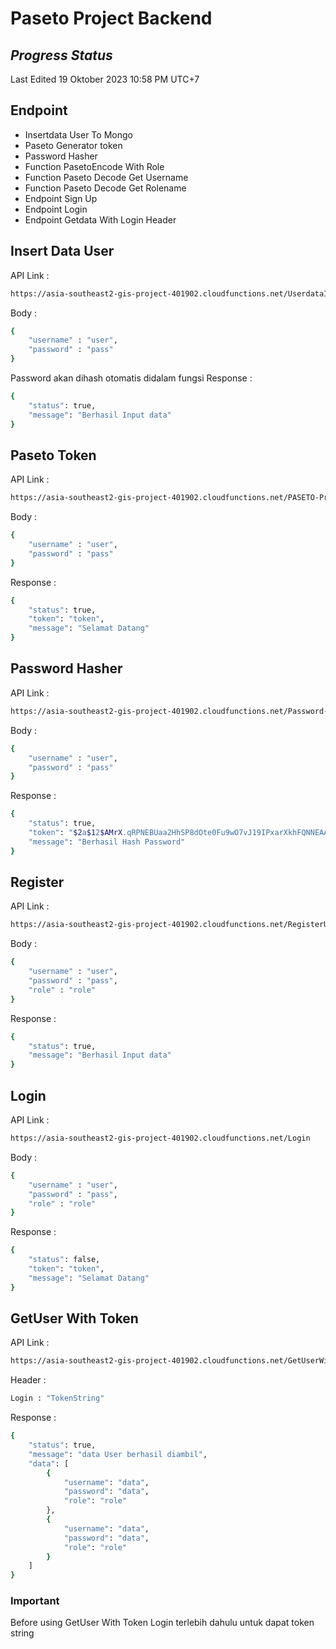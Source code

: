 # Paseto Project Backend
## _Progress Status_
Last Edited 19 Oktober 2023 10:58 PM UTC+7

## Endpoint

- Insertdata User To Mongo
- Paseto Generator token
- Password Hasher
- Function PasetoEncode With Role
- Function Paseto Decode Get Username
- Function Paseto Decode Get Rolename
- Endpoint Sign Up
- Endpoint Login
- Endpoint Getdata With Login Header

## Insert Data User

API Link : 

```sh
https://asia-southeast2-gis-project-401902.cloudfunctions.net/UserdataInsert
```
Body :

```sh
{
    "username" : "user",
    "password" : "pass"
}
```

Password akan dihash otomatis didalam fungsi
Response :
```sh
{
    "status": true,
    "message": "Berhasil Input data"
}
```

## Paseto Token

API Link : 

```sh
https://asia-southeast2-gis-project-401902.cloudfunctions.net/PASETO-Project
```
Body :

```sh
{
    "username" : "user",
    "password" : "pass"
}
```
Response : 
```sh
{
    "status": true,
    "token": "token",
    "message": "Selamat Datang"
}
```

## Password Hasher

API Link : 

```sh
https://asia-southeast2-gis-project-401902.cloudfunctions.net/Password-Hasher
```
Body :

```sh
{
    "username" : "user",
    "password" : "pass"
}
```
Response : 
```sh
{
    "status": true,
    "token": "$2a$12$AMrX.qRPNEBUaa2HhSP8dOte0Fu9wO7vJ19IPxarXkhFQNNEAA3HW",
    "message": "Berhasil Hash Password"
}
```

## Register

API Link : 

```sh
https://asia-southeast2-gis-project-401902.cloudfunctions.net/RegisterUser
```
Body :

```sh
{
    "username" : "user",
    "password" : "pass",
    "role" : "role"
}
```
Response : 
```sh
{
    "status": true,
    "message": "Berhasil Input data"
}
```
## Login

API Link : 

```sh
https://asia-southeast2-gis-project-401902.cloudfunctions.net/Login
```
Body :

```sh
{
    "username" : "user",
    "password" : "pass",
    "role" : "role"
}
```
Response : 
```sh
{
    "status": false,
    "token": "token",
    "message": "Selamat Datang"
}
```

## GetUser With Token

API Link : 

```sh
https://asia-southeast2-gis-project-401902.cloudfunctions.net/GetUserWithToken
```
Header :

```sh
Login : "TokenString"
```
Response : 
```sh
{
    "status": true,
    "message": "data User berhasil diambil",
    "data": [
        {
            "username": "data",
            "password": "data",
            "role": "role"
        },
        {
            "username": "data",
            "password": "data",
            "role": "role"
        }
    ]
}
```

### Important
Before using GetUser With Token Login terlebih dahulu untuk dapat token string